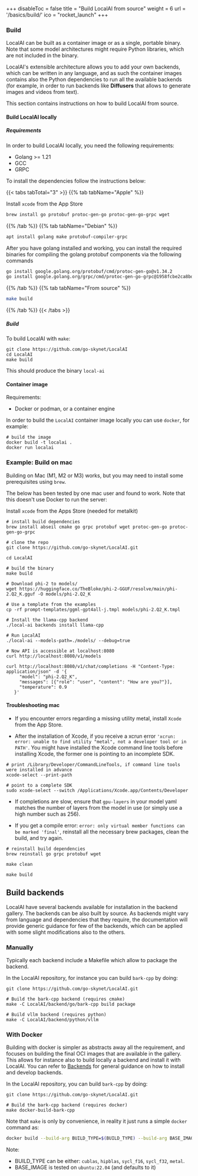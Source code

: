 
+++
disableToc = false
title = "Build LocalAI from source"
weight = 6
url = '/basics/build/'
ico = "rocket_launch"
+++

### Build

LocalAI can be built as a container image or as a single, portable binary. Note that some model architectures might require Python libraries, which are not included in the binary.

LocalAI's extensible architecture allows you to add your own backends, which can be written in any language, and as such the container images contains also the Python dependencies to run all the available backends (for example, in order to run backends like __Diffusers__ that allows to generate images and videos from text).

This section contains instructions on how to build LocalAI from source.

#### Build LocalAI locally

##### Requirements

In order to build LocalAI locally, you need the following requirements:

- Golang >= 1.21
- GCC
- GRPC

To install the dependencies follow the instructions below:

{{< tabs tabTotal="3"  >}}
{{% tab tabName="Apple" %}}

Install `xcode` from the App Store

```bash
brew install go protobuf protoc-gen-go protoc-gen-go-grpc wget
```

{{% /tab %}}
{{% tab tabName="Debian" %}}

```bash
apt install golang make protobuf-compiler-grpc
```

After you have golang installed and working, you can install the required binaries for compiling the golang protobuf components via the following commands

```bash
go install google.golang.org/protobuf/cmd/protoc-gen-go@v1.34.2
go install google.golang.org/grpc/cmd/protoc-gen-go-grpc@1958fcbe2ca8bd93af633f11e97d44e567e945af

```

{{% /tab %}}
{{% tab tabName="From source" %}}

```bash
make build
```

{{% /tab %}}
{{< /tabs >}}

##### Build
To build LocalAI with `make`:

```
git clone https://github.com/go-skynet/LocalAI
cd LocalAI
make build
```

This should produce the binary `local-ai`

#### Container image

Requirements:

- Docker or podman, or a container engine

In order to build the `LocalAI` container image locally you can use `docker`, for example:

```
# build the image
docker build -t localai .
docker run localai
```

### Example: Build on mac

Building on Mac (M1, M2 or M3) works, but you may need to install some prerequisites using `brew`. 

The below has been tested by one mac user and found to work. Note that this doesn't use Docker to run the server:

Install `xcode` from the Apps Store (needed for metalkit)

```
# install build dependencies
brew install abseil cmake go grpc protobuf wget protoc-gen-go protoc-gen-go-grpc

# clone the repo
git clone https://github.com/go-skynet/LocalAI.git

cd LocalAI

# build the binary
make build

# Download phi-2 to models/
wget https://huggingface.co/TheBloke/phi-2-GGUF/resolve/main/phi-2.Q2_K.gguf -O models/phi-2.Q2_K

# Use a template from the examples
cp -rf prompt-templates/ggml-gpt4all-j.tmpl models/phi-2.Q2_K.tmpl

# Install the llama-cpp backend
./local-ai backends install llama-cpp

# Run LocalAI
./local-ai --models-path=./models/ --debug=true

# Now API is accessible at localhost:8080
curl http://localhost:8080/v1/models

curl http://localhost:8080/v1/chat/completions -H "Content-Type: application/json" -d '{
     "model": "phi-2.Q2_K",
     "messages": [{"role": "user", "content": "How are you?"}],
     "temperature": 0.9 
   }'
```

#### Troubleshooting mac

- If you encounter errors regarding a missing utility metal, install `Xcode` from the App Store.

- After the installation of Xcode, if you receive a xcrun error `'xcrun: error: unable to find utility "metal", not a developer tool or in PATH'`. You might have installed the Xcode command line tools before installing Xcode, the former one is pointing to an incomplete SDK.

```
# print /Library/Developer/CommandLineTools, if command line tools were installed in advance
xcode-select --print-path

# point to a complete SDK
sudo xcode-select --switch /Applications/Xcode.app/Contents/Developer
```

- If completions are slow, ensure that `gpu-layers` in your model yaml matches the number of layers from the model in use (or simply use a high number such as 256).

- If you get a compile error: `error: only virtual member functions can be marked 'final'`, reinstall all the necessary brew packages, clean the build, and try again.

```
# reinstall build dependencies
brew reinstall go grpc protobuf wget

make clean

make build
```

## Build backends

LocalAI have several backends available for installation in the backend gallery. The backends can be also built by source. As backends might vary from language and dependencies that they require, the documentation will provide generic guidance for few of the backends, which can be applied with some slight modifications also to the others.

### Manually

Typically each backend include a Makefile which allow to package the backend.

In the LocalAI repository, for instance you can build `bark-cpp` by doing:

```
git clone https://github.com/go-skynet/LocalAI.git

# Build the bark-cpp backend (requires cmake)
make -C LocalAI/backend/go/bark-cpp build package

# Build vllm backend (requires python)
make -C LocalAI/backend/python/vllm
```

### With Docker

Building with docker is simpler as abstracts away all the requirement, and focuses on building the final OCI images that are available in the gallery. This allows for instance also to build locally a backend and install it with LocalAI. You can refer to [Backends](https://localai.io/backends/) for general guidance on how to install and develop backends.

In the LocalAI repository, you can build `bark-cpp` by doing:

```
git clone https://github.com/go-skynet/LocalAI.git

# Build the bark-cpp backend (requires docker)
make docker-build-bark-cpp
```

Note that `make` is only by convenience, in reality it just runs a simple `docker` command as:

```bash
docker build --build-arg BUILD_TYPE=$(BUILD_TYPE) --build-arg BASE_IMAGE=$(BASE_IMAGE) -t local-ai-backend:bark-cpp -f LocalAI/backend/Dockerfile.golang --build-arg BACKEND=bark-cpp .               
```

Note:

- BUILD_TYPE can be either: `cublas`, `hipblas`, `sycl_f16`, `sycl_f32`, `metal`.
- BASE_IMAGE is tested on `ubuntu:22.04` (and defaults to it)